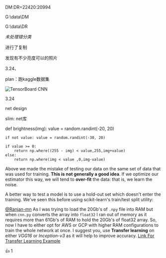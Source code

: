 DM:DR=22420:20994

G:\data\DM

G:\data\DR

*未处理错分类*

进行了复制

发现有不少亮度可以的照片



3.24、

plan：跑kaggle数据集



![TensorBoard CNN](https://github.com/yuchenlichuck/dsi-capstone/raw/master/images/readme/cnn_two_classes_tensorboard.png)





3.24

net design 



slim: net库

def brightness(img):
    value = random.randint(-20, 20)

    if not value: value = random.randint(-30, 20)
    
    if value >= 0:
        return np.where((255 - img) < value,255,img+value)
    else:
        return np.where(img < value ,0,img-value)





Above we made the mistake of testing our data on the same set of data that was used for training. **This is not generally a good idea**. If we optimize our estimator this way, we will tend to **over-fit** the data: that is, we learn the noise.

A better way to test a model is to use a hold-out set which doesn't enter the training. We've seen this before using scikit-learn's train/test split utility:

[@Ranjan-mn](https://github.com/Ranjan-mn) As I was trying to load the 20Gb's of `.npy` file into RAM but when `cnn.py` converts the array into `float32` I ran out of memory as it requires more than 61Gb's of RAM to hold the 20Gb's of float32 array. So, now I have to either opt for AWS or GCP with higher RAM configurations to train the whole network at once. I suggest you, use **Transfer learning** on either *VGG16* or *Inception-v3* as it will help to improve accuracy. [Link For Transfer Learning Example](https://blog.keras.io/building-powerful-image-classification-models-using-very-little-data.html)

👍 1

<details class="details-overlay details-reset position-relative float-left reaction-popover-container js-reaction-popover-container" style="box-sizing: border-box; display: inline-block; position: relative !important; float: left !important; z-index: 100;"><summary class="btn-link reaction-summary-item add-reaction-btn" aria-label="Add your reaction" aria-haspopup="menu" style="box-sizing: border-box; display: inline-block; cursor: pointer; -webkit-appearance: none; background-color: transparent; border: 0px; color: rgb(3, 102, 214); font-size: inherit; padding: 9px 15px 7px; text-decoration: none; user-select: none; white-space: nowrap; opacity: 0; transition: opacity 0.1s ease-in-out 0s; float: left; line-height: 18px; list-style: none;"><svg class="octicon octicon-plus-small add-reaction-plus-icon" viewBox="0 0 7 16" version="1.1" width="7" height="16" aria-hidden="true"><path fill-rule="evenodd" d="M4 4H3v3H0v1h3v3h1V8h3V7H4V4z"></path></svg><span>&nbsp;</span><svg class="octicon octicon-smiley" viewBox="0 0 16 16" version="1.1" width="16" height="16" aria-hidden="true"><path fill-rule="evenodd" d="M8 0C3.58 0 0 3.58 0 8s3.58 8 8 8 8-3.58 8-8-3.58-8-8-8zm4.81 12.81a6.72 6.72 0 0 1-2.17 1.45c-.83.36-1.72.53-2.64.53-.92 0-1.81-.17-2.64-.53-.81-.34-1.55-.83-2.17-1.45a6.773 6.773 0 0 1-1.45-2.17A6.59 6.59 0 0 1 1.21 8c0-.92.17-1.81.53-2.64.34-.81.83-1.55 1.45-2.17.62-.62 1.36-1.11 2.17-1.45A6.59 6.59 0 0 1 8 1.21c.92 0 1.81.17 2.64.53.81.34 1.55.83 2.17 1.45.62.62 1.11 1.36 1.45 2.17.36.83.53 1.72.53 2.64 0 .92-.17 1.81-.53 2.64-.34.81-.83 1.55-1.45 2.17zM4 6.8v-.59c0-.66.53-1.19 1.2-1.19h.59c.66 0 1.19.53 1.19 1.19v.59c0 .67-.53 1.2-1.19 1.2H5.2C4.53 8 4 7.47 4 6.8zm5 0v-.59c0-.66.53-1.19 1.2-1.19h.59c.66 0 1.19.53 1.19 1.19v.59c0 .67-.53 1.2-1.19 1.2h-.59C9.53 8 9 7.47 9 6.8zm4 3.2c-.72 1.88-2.91 3-5 3s-4.28-1.13-5-3c-.14-.39.23-1 .66-1h8.59c.41 0 .89.61.75 1z"></path></svg></summary></details>


  